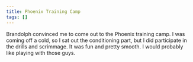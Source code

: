 ```yaml
---
title: Phoenix Training Camp
tags: []
---
```


Brandolph convinced me to come out to the Phoenix training camp. I was coming off a cold, so I sat out the conditioning part, but I did participate in the drills and scrimmage. It was fun and pretty smooth. I would probably like playing with those guys.
